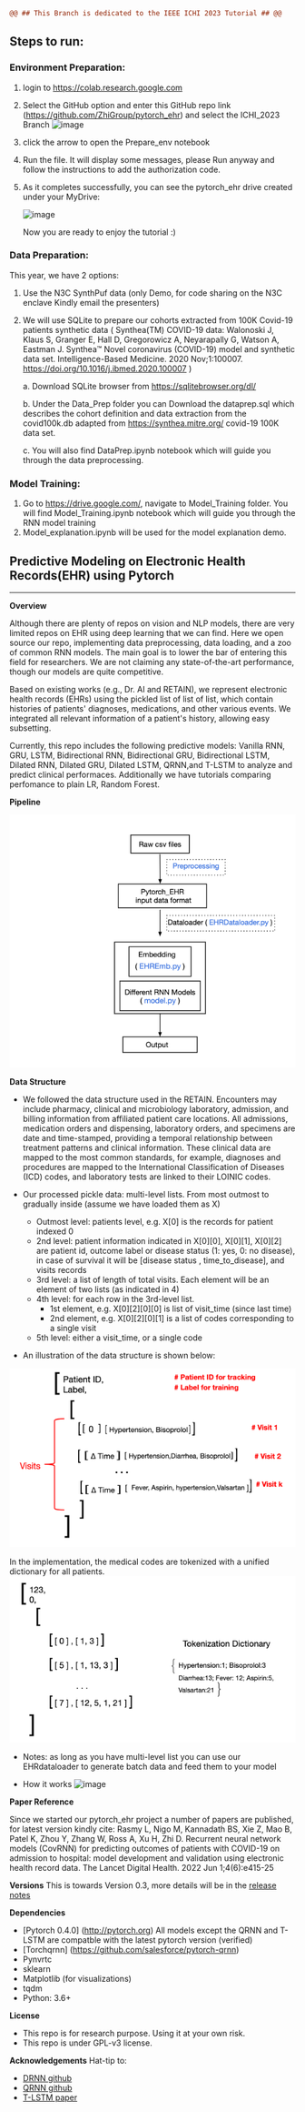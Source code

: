 ```diff
@@ ## This Branch is dedicated to the IEEE ICHI 2023 Tutorial ## @@
```

## Steps to run:

### Environment Preparation:

   1. login to https://colab.research.google.com
   
   2. Select the GitHub option and enter this GitHub repo link (https://github.com/ZhiGroup/pytorch_ehr) and select the ICHI_2023 Branch 
   ![image](https://github.com/ZhiGroup/pytorch_ehr/assets/25290490/94281334-565c-4aa2-b0c7-8b00c7ce155e)

   
   3. click the arrow to open the Prepare_env notebook
   
   4. Run the file. It will display some messages, please Run anyway and follow the instructions to add the authorization code.
   
   5. As it completes successfully, you can see the pytorch_ehr drive created under your MyDrive:
   
      ![image](https://user-images.githubusercontent.com/25290490/127777065-79c66fd4-a488-4b80-844d-0f0e29f93f72.png)
  

      Now you are ready to enjoy the tutorial :)

### Data Preparation:

This year, we have 2 options:

1. Use the N3C SynthPuf data (only Demo, for code sharing on the N3C enclave Kindly email the presenters)
2. We will use SQLite to prepare our cohorts extracted from 100K Covid-19 patients synthetic data (  Synthea(TM) COVID-19 data:     Walonoski J, Klaus S, Granger E, Hall D, Gregorowicz A, Neyarapally G, Watson A, Eastman J. Synthea™ Novel coronavirus (COVID-19) model and synthetic data set. Intelligence-Based Medicine. 2020 Nov;1:100007. https://doi.org/10.1016/j.ibmed.2020.100007 )

   a. Download SQLite browser from https://sqlitebrowser.org/dl/
   
   b. Under the Data_Prep folder you can Download the dataprep.sql which describes the cohort definition and data extraction from the covid100k.db adapted from  https://synthea.mitre.org/ covid-19 100K data set.
    
   c. You will also find DataPrep.ipynb notebook which will guide you through the data preprocessing.


### Model Training:
   1. Go to https://drive.google.com/, navigate to Model_Training folder. You will find Model_Training.ipynb notebook which will guide you through the RNN model training 
   2. Model_explanation.ipynb will be used for the model explanation demo. 



## Predictive Modeling on Electronic Health Records(EHR) using Pytorch
***************** 

**Overview**

Although there are plenty of repos on vision and NLP models, there are very limited repos on EHR using deep learning that we can find. Here we open source our repo, implementing data preprocessing, data loading, and a zoo of common RNN models. The main goal is to lower the bar of entering this field for researchers. We are not claiming any state-of-the-art performance, though our models are quite competitive.  

Based on existing works (e.g., Dr. AI and RETAIN), we represent electronic health records (EHRs) using the pickled list of list of list, which contain histories of patients' diagnoses, medications, and other various events. We integrated all relevant information of a patient's history, allowing easy subsetting.

Currently, this repo includes the following predictive models: Vanilla RNN, GRU, LSTM, Bidirectional RNN, Bidirectional GRU, Bidirectional LSTM, Dilated RNN, Dilated GRU, Dilated LSTM, QRNN,and T-LSTM to analyze and predict clinical performaces. Additionally we have tutorials comparing perfomance to plain LR, Random Forest. 

**Pipeline**

![pipeline](https://github.com/ZhiGroup/pytorch_ehr/blob/master/tutorials/Pipeline%20for%20data%20flow.png)



**Data Structure**

*  We followed the data structure used in the RETAIN. Encounters may include pharmacy, clinical and microbiology laboratory, admission, and billing information from affiliated patient care locations. All admissions, medication orders and dispensing, laboratory orders, and specimens are date and time-stamped, providing a temporal relationship between treatment patterns and clinical information. These clinical data are mapped to the most common standards, for example, diagnoses and procedures are mapped to the International Classification of Diseases (ICD) codes, and laboratory tests are linked to their LOINIC codes.


*  Our processed pickle data: multi-level lists. From most outmost to gradually inside (assume we have loaded them as X)
    * Outmost level: patients level, e.g. X[0] is the records for patient indexed 0
    * 2nd level: patient information indicated in X[0][0], X[0][1], X[0][2] are patient id, outcome label or disease status (1: yes, 0: no disease), in case of survival it will be [disease status , time_to_disease], and visits records
    * 3rd level: a list of length of total visits. Each element will be an element of two lists (as indicated in 4)
    * 4th level: for each row in the 3rd-level list. 
        *  1st element, e.g. X[0][2][0][0] is list of visit_time (since last time)
        *  2nd element, e.g. X[0][2][0][1] is a list of codes corresponding to a single visit
    * 5th level: either a visit_time, or a single code
*  An illustration of the data structure is shown below: 

![data structure](https://github.com/ZhiGroup/pytorch_ehr/blob/master/tutorials/Data%20structure%20with%20explanation.png)

In the implementation, the medical codes are tokenized with a unified dictionary for all patients.
![data example](https://github.com/ZhiGroup/pytorch_ehr/blob/MasterUpdateJun2019/tutorials/data.png)
* Notes: as long as you have multi-level list you can use our EHRdataloader to generate batch data and feed them to your model

* How it works
![image](https://user-images.githubusercontent.com/25290490/127748409-f2e20a7f-16d9-4c46-856f-9aec7da8b737.png)

**Paper Reference**

Since we started our pytorch_ehr project a number of papers are published, for latest version kindly cite:
Rasmy L, Nigo M, Kannadath BS, Xie Z, Mao B, Patel K, Zhou Y, Zhang W, Ross A, Xu H, Zhi D. Recurrent neural network models (CovRNN) for predicting outcomes of patients with COVID-19 on admission to hospital: model development and validation using electronic health record data. The Lancet Digital Health. 2022 Jun 1;4(6):e415-25

**Versions**
This is towards Version 0.3, more details will be in the [release notes](https://github.com/ZhiGroup/pytorch_ehr_internal/releases/tag/v0.2-Feb20)

**Dependencies**
* [Pytorch 0.4.0] (http://pytorch.org) All models except the QRNN and T-LSTM are compatble with the latest pytorch version (verified)
* [Torchqrnn] (https://github.com/salesforce/pytorch-qrnn)
* Pynvrtc
* sklearn
* Matplotlib (for visualizations)
* tqdm
* Python: 3.6+

 

**License**

* This repo is for research purpose. Using it at your own risk. 
* This repo is under GPL-v3 license. 

**Acknowledgements**
Hat-tip to:
* [DRNN github](https://github.com/zalandoresearch/pt-dilate-rnn)
* [QRNN github](https://github.com/salesforce/pytorch-qrnn)
* [T-LSTM paper](http://biometrics.cse.msu.edu/Publications/MachineLearning/Baytasetal_PatientSubtypingViaTimeAwareLSTMNetworks.pdf)


